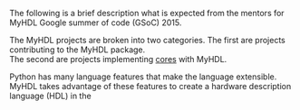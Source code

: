 
<!--
   * Brief introduction
   * 
-->

The following is a brief description what is expected from 
the mentors for MyHDL Google summer of code (GSoC) 2015.

The MyHDL projects are broken into two categories.  The 
first are projects contributing to the MyHDL package.  
The second are projects implementing [cores]() with MyHDL.

Python has many language features that make the language
extensible.  MyHDL takes advantage of these features to 
create a hardware description language (HDL) in the 